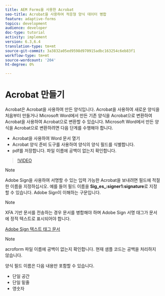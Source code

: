 ```yaml
---
title: AEM Forms을 사용한 Acrobat
seo-title: Acrobat을 사용하여 적응형 양식 데이터 병합
feature: adaptive-forms
topics: development
audience: developer
doc-type: tutorial
activity: implement
version: 6.3,6.4
translation-type: tm+mt
source-git-commit: 3a3832a05ed9598d970915adbc163254c6eb83f1
workflow-type: tm+mt
source-wordcount: '204'
ht-degree: 0%

---
```



# Acrobat 만들기

Acrobat은 Acrobat을 사용하여 만든 양식입니다. Acrobat을 사용하여 새로운 양식을 처음부터 만들거나 Microsoft Word에서 만든 기존 양식을 Acrobat으로 변환하여 Acrobat을 사용하여 Acrobat으로 변환할 수 있습니다. Microsoft Word에서 만든 양식을 Acrobat으로 변환하려면 다음 단계를 수행해야 합니다.

* Acrobat을 사용하여 Word 문서 열기
* Acrobat 양식 준비 도구를 사용하여 양식의 양식 필드를 식별합니다.
* pdf를 저장합니다. 파일 이름에 공백이 없는지 확인합니다.


>[!VIDEO](https://video.tv.adobe.com/v/22575?quality=9&learn=on)

>[!NOTE]
>
>Adobe Sign을 사용하여 서명할 수 있는 입력 가능한 Acrobat을 보내려면 필드에 적절한 이름을 지정하십시오. 예를 들어 필드 이름을 **Sig_es_:signer1:signature**&#x200B;로 지정할 수 있습니다. Adobe Sign이 이해하는 구문입니다.

>[!NOTE]
>
>XFA 기반 문서를 전송하는 경우 문서를 병합해야 하며 Adobe Sign 서명 태그가 문서에 정적 텍스트로 표시되어야 합니다.

[Adobe Sign 텍스트 태그 문서](https://helpx.adobe.com/sign/using/text-tag.html)

>[!NOTE]
>
>acroform 파일 이름에 공백이 없는지 확인합니다. 현재 샘플 코드는 공백을 처리하지 않습니다.
>
>양식 필드 이름은 다음 내용만 포함할 수 있습니다.
>
>* 단일 공간
>* 단일 밑줄
>* 영숫자

